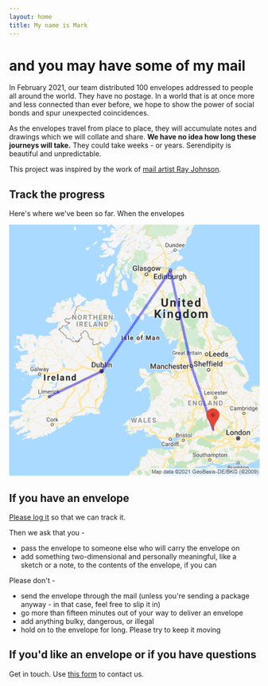 ```yaml
---
layout: home
title: My name is Mark
---
```

# and you may have some of my mail

In February 2021, our team distributed 100 envelopes addressed to people all around the world. They have no postage. In a world that is
at once more and less connected than ever before, we hope to show the power of social bonds and spur unexpected coincidences.

As the envelopes travel from place to place, they will accumulate notes and drawings which we will collate and share. **We have no 
idea how long these journeys will take.** They could take weeks - or years. Serendipity is beautiful and unpredictable.

This project was inspired by the work of [mail artist Ray Johnson](https://en.wikipedia.org/wiki/Ray_Johnson).

## Track the progress

Here's where we've been so far. When the envelopes

![](map.png)

## If you have an envelope

[Please log it](https://docs.google.com/forms/d/e/1FAIpQLScET7yQ-EsC9XcU9C10_-JEDKle6BauKJiz5RjW38yuDgBPwA/viewform) 
so that we can track it.

Then we ask that you -

- pass the envelope to someone else who will carry the envelope on
- add something two-dimensional and personally meaningful, like a sketch or a note, to the contents of the envelope, if you can

Please don't -

- send the envelope through the mail (unless you're sending a package anyway - in that case, feel free to slip it in)
- go more than fifteen minutes out of your way to deliver an envelope
- add anything bulky, dangerous, or illegal
- hold on to the envelope for long. Please try to keep it moving

## If you'd like an envelope or if you have questions

Get in touch. Use [this form](https://docs.google.com/forms/d/e/1FAIpQLSdCSW3-kNziG2o5c-NigaxLqENlqtUdQ3yq5ee4V0K974v7sQ/viewform) to contact us.
